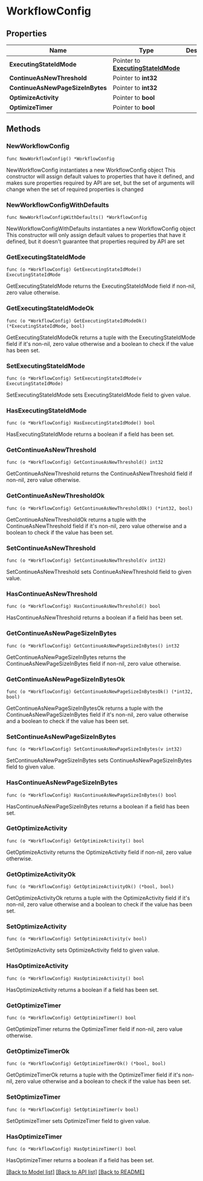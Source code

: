 # WorkflowConfig

## Properties

Name | Type | Description | Notes
------------ | ------------- | ------------- | -------------
**ExecutingStateIdMode** | Pointer to [**ExecutingStateIdMode**](ExecutingStateIdMode.md) |  | [optional] 
**ContinueAsNewThreshold** | Pointer to **int32** |  | [optional] 
**ContinueAsNewPageSizeInBytes** | Pointer to **int32** |  | [optional] 
**OptimizeActivity** | Pointer to **bool** |  | [optional] 
**OptimizeTimer** | Pointer to **bool** |  | [optional] 

## Methods

### NewWorkflowConfig

`func NewWorkflowConfig() *WorkflowConfig`

NewWorkflowConfig instantiates a new WorkflowConfig object
This constructor will assign default values to properties that have it defined,
and makes sure properties required by API are set, but the set of arguments
will change when the set of required properties is changed

### NewWorkflowConfigWithDefaults

`func NewWorkflowConfigWithDefaults() *WorkflowConfig`

NewWorkflowConfigWithDefaults instantiates a new WorkflowConfig object
This constructor will only assign default values to properties that have it defined,
but it doesn't guarantee that properties required by API are set

### GetExecutingStateIdMode

`func (o *WorkflowConfig) GetExecutingStateIdMode() ExecutingStateIdMode`

GetExecutingStateIdMode returns the ExecutingStateIdMode field if non-nil, zero value otherwise.

### GetExecutingStateIdModeOk

`func (o *WorkflowConfig) GetExecutingStateIdModeOk() (*ExecutingStateIdMode, bool)`

GetExecutingStateIdModeOk returns a tuple with the ExecutingStateIdMode field if it's non-nil, zero value otherwise
and a boolean to check if the value has been set.

### SetExecutingStateIdMode

`func (o *WorkflowConfig) SetExecutingStateIdMode(v ExecutingStateIdMode)`

SetExecutingStateIdMode sets ExecutingStateIdMode field to given value.

### HasExecutingStateIdMode

`func (o *WorkflowConfig) HasExecutingStateIdMode() bool`

HasExecutingStateIdMode returns a boolean if a field has been set.

### GetContinueAsNewThreshold

`func (o *WorkflowConfig) GetContinueAsNewThreshold() int32`

GetContinueAsNewThreshold returns the ContinueAsNewThreshold field if non-nil, zero value otherwise.

### GetContinueAsNewThresholdOk

`func (o *WorkflowConfig) GetContinueAsNewThresholdOk() (*int32, bool)`

GetContinueAsNewThresholdOk returns a tuple with the ContinueAsNewThreshold field if it's non-nil, zero value otherwise
and a boolean to check if the value has been set.

### SetContinueAsNewThreshold

`func (o *WorkflowConfig) SetContinueAsNewThreshold(v int32)`

SetContinueAsNewThreshold sets ContinueAsNewThreshold field to given value.

### HasContinueAsNewThreshold

`func (o *WorkflowConfig) HasContinueAsNewThreshold() bool`

HasContinueAsNewThreshold returns a boolean if a field has been set.

### GetContinueAsNewPageSizeInBytes

`func (o *WorkflowConfig) GetContinueAsNewPageSizeInBytes() int32`

GetContinueAsNewPageSizeInBytes returns the ContinueAsNewPageSizeInBytes field if non-nil, zero value otherwise.

### GetContinueAsNewPageSizeInBytesOk

`func (o *WorkflowConfig) GetContinueAsNewPageSizeInBytesOk() (*int32, bool)`

GetContinueAsNewPageSizeInBytesOk returns a tuple with the ContinueAsNewPageSizeInBytes field if it's non-nil, zero value otherwise
and a boolean to check if the value has been set.

### SetContinueAsNewPageSizeInBytes

`func (o *WorkflowConfig) SetContinueAsNewPageSizeInBytes(v int32)`

SetContinueAsNewPageSizeInBytes sets ContinueAsNewPageSizeInBytes field to given value.

### HasContinueAsNewPageSizeInBytes

`func (o *WorkflowConfig) HasContinueAsNewPageSizeInBytes() bool`

HasContinueAsNewPageSizeInBytes returns a boolean if a field has been set.

### GetOptimizeActivity

`func (o *WorkflowConfig) GetOptimizeActivity() bool`

GetOptimizeActivity returns the OptimizeActivity field if non-nil, zero value otherwise.

### GetOptimizeActivityOk

`func (o *WorkflowConfig) GetOptimizeActivityOk() (*bool, bool)`

GetOptimizeActivityOk returns a tuple with the OptimizeActivity field if it's non-nil, zero value otherwise
and a boolean to check if the value has been set.

### SetOptimizeActivity

`func (o *WorkflowConfig) SetOptimizeActivity(v bool)`

SetOptimizeActivity sets OptimizeActivity field to given value.

### HasOptimizeActivity

`func (o *WorkflowConfig) HasOptimizeActivity() bool`

HasOptimizeActivity returns a boolean if a field has been set.

### GetOptimizeTimer

`func (o *WorkflowConfig) GetOptimizeTimer() bool`

GetOptimizeTimer returns the OptimizeTimer field if non-nil, zero value otherwise.

### GetOptimizeTimerOk

`func (o *WorkflowConfig) GetOptimizeTimerOk() (*bool, bool)`

GetOptimizeTimerOk returns a tuple with the OptimizeTimer field if it's non-nil, zero value otherwise
and a boolean to check if the value has been set.

### SetOptimizeTimer

`func (o *WorkflowConfig) SetOptimizeTimer(v bool)`

SetOptimizeTimer sets OptimizeTimer field to given value.

### HasOptimizeTimer

`func (o *WorkflowConfig) HasOptimizeTimer() bool`

HasOptimizeTimer returns a boolean if a field has been set.


[[Back to Model list]](../README.md#documentation-for-models) [[Back to API list]](../README.md#documentation-for-api-endpoints) [[Back to README]](../README.md)


